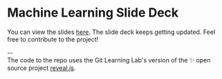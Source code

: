 # Machine Learning Slide Deck

You can view the slides [here](https://blessinvarkey.github.io/ml-slideshow/#/). The slide deck keeps getting updated. Feel free to contribute to the project! 

--   
The code to the repo uses the Git Learning Lab's version of the :sparkles: open source project [reveal.js](https://github.com/hakimel/reveal.js/). 
